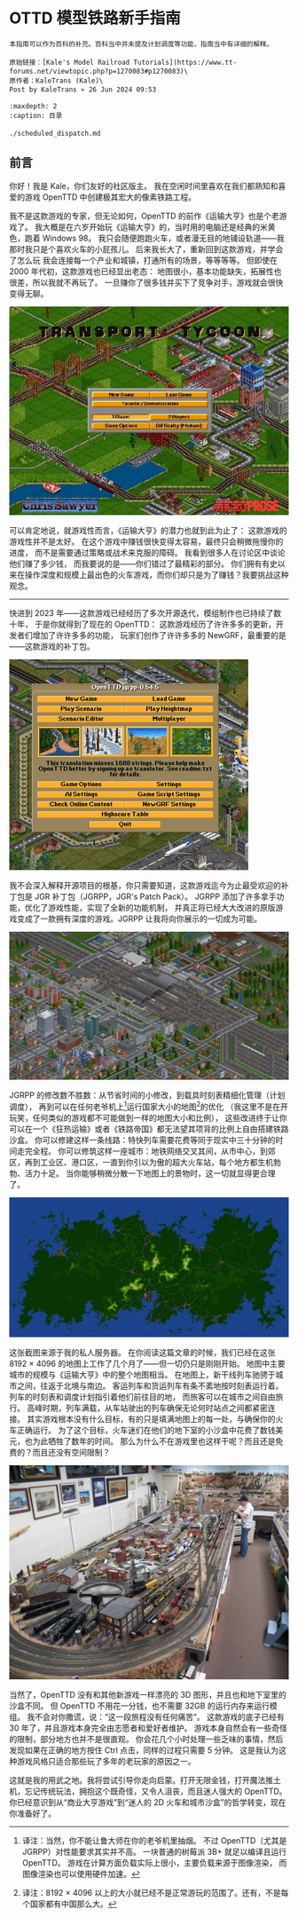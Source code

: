 # OTTD 模型铁路新手指南

```{note}
本指南可以作为百科的补充。百科当中并未提及计划调度等功能，指南当中有详细的解释。

原始链接：[Kale's Model Railroad Tutorials](https://www.tt-forums.net/viewtopic.php?p=1270083#p1270083)\
原作者：KaleTrans (Kale)\
Post by KaleTrans » 26 Jun 2024 09:53
```

```{toctree}
:maxdepth: 2
:caption: 目录

./scheduled_dispatch.md
```

## 前言

你好！我是 Kale，你们友好的社区版主。
我在空闲时间里喜欢在我们都熟知和喜爱的游戏 OpenTTD 中创建极其宏大的像素铁路工程。

我不是这款游戏的专家，但无论如何，OpenTTD 的前作《运输大亨》也是个老游戏了。
我大概是在六岁开始玩《运输大亨》的，当时用的电脑还是经典的米黄色，跑着 Windows 98。
我只会随便跑跑火车，或者漫无目的地铺设轨道——我那时我只是个喜欢火车的小屁孩儿。
后来我长大了，重新回到这款游戏，并学会了怎么玩
我会连接每一个产业和城镇，打通所有的场景，等等等等。
但即使在 2000 年代初，这款游戏也已经显出老态：
地图很小，基本功能缺失，拓展性也很差，所以我就不再玩了。
一旦赚你了很多钱并买下了竞争对手，游戏就会很快变得无聊。

![TTD 标题画面](./images/introduction_ttd_title_screen.png)

可以肯定地说，就游戏性而言，《运输大亨》的潜力也就到此为止了：
这款游戏的游戏性并不是太好。
在这个游戏中赚钱很快变得太容易，最终只会稍微拖慢你的进度，
而不是需要通过策略或战术来克服的障碍。
我看到很多人在讨论区中谈论他们赚了多少钱，
而我要说的是——你们错过了最精彩的部分。
你们拥有有史以来在操作深度和规模上最出色的火车游戏，而你们却只是为了赚钱？我要挑战这种观念。

---

快进到 2023 年——这款游戏已经经历了多次开源迭代，模组制作也已持续了数十年，
于是你就得到了现在的 OpenTTD：
这款游戏经历了许许多多的更新，开发者们增加了许许多多的功能，
玩家们创作了许许多多的 NewGRF，最重要的是——这款游戏的补丁包。

![JGRPP 标题画面](./images/introduction_jgrpp_title_screen.png)

我不会深入解释开源项目的根基，你只需要知道，这款游戏迄今为止最受欢迎的补丁包是 JGR 补丁包（JGRPP，JGR's Patch Pack）。
JGRPP 添加了许多拿手功能，优化了游戏性能，实现了全新的功能机制，
并真正将已经大大改进的原版游戏变成了一款拥有深度的游戏。JGRPP 让我将向你展示的一切成为可能。

![大型车站](./images/introduction_large_station.png)

JGRPP 的修改数不胜数：从节省时间的小修改，到载具时刻表精细化管理（计划调度），
再到可以在任何老爷机上[^1]运行国家大小的地图[^2]的优化
（我这里不是在开玩笑，任何类似的游戏都不可能做到一样的地图大小和比例），
这些改进终于让你可以在一个《狂热运输》或者《铁路帝国》都无法望其项背的比例上自由搭建铁路沙盒。
你可以修建这样一条线路：特快列车需要花费等同于现实中三十分钟的时间走完全程。
你可以修筑这样一座城市：地铁网络交叉其间，从市中心，到郊区，再到工业区、港口区，一直到你引以为傲的超大火车站，每个地方都生机勃勃、活力十足。
当你能够稍微分散一下地图上的景物时，这一切就显得更合理了。

![KaleServ 地图截图](./images/introduction_kaleserv_map.png)

这张截图来源于我的私人服务器。
在你阅读这篇文章的时候，我们已经在这张 8192 × 4096 的地图上工作了几个月了——但一切仍只是刚刚开始。
地图中主要城市的规模与《运输大亨》中的整个地图相当。
在地图上，新干线列车驰骋于城市之间，往返于北境与南边。
客运列车和货运列车有条不紊地按时刻表运行着。
列车的时刻表和调度计划指引着他们前往目的地，
而旅客可以在城市之间自由旅行。
高峰时期，列车满载，从车站驶出的列车确保无论何时站点之间都紧密连接。
其实游戏根本没有什么目标，有的只是填满地图上的每一处，与确保你的火车正确运行。
为了这个目标，火车迷们在他们的地下室的小沙盒中花费了数钱美元，也为此牺牲了数年的时间。
那么为什么不在游戏里也这样干呢？而且还是免费的？而且还没有空间限制？

![地下室沙盒](./images/introduction_basement_sandbox.png)

当然了，OpenTTD 没有和其他新游戏一样漂亮的 3D 图形，并且也和地下室里的沙盒不同。
但 OpenTTD 不用花一分钱，也不需要 32GB 的运行内存来运行模组。
我不会对你撒谎，说：“这一段旅程没有任何痛苦”。
这款游戏的底子已经有 30 年了，并且游戏本身完全由志愿者和爱好者维护。
游戏本身自然会有一些奇怪的限制，部分地方也并不是很直观。
你会花几个小时处理一些乏味的事情，然后发现如果在正确的地方按住 Ctrl 点击，同样的过程只需要 5 分钟。
这是我认为这种游戏风格只适合那些玩了多年的老玩家的原因之一。

这就是我的用武之地。我将尝试引导你走向启蒙。打开无限金钱，打开魔法推土机，忘记传统玩法，拥抱这个既奇怪，又令人沮丧，而且迷人强大的 OpenTTD。你已经意识到从“商业大亨游戏”到“迷人的 2D 火车和城市沙盒”的哲学转变，现在你准备好了。

[^1]: 译注：当然，你不能让鲁大师在你的老爷机里抽烟。
不过 OpenTTD（尤其是 JGRPP）对性能要求其实并不高。
一块普通的树莓派 3B+ 就足以编译且运行 OpenTTD。
游戏在计算方面负载实际上很小，主要负载来源于图像渲染，
而图像渲染也可以使用硬件加速。

[^2]: 译注：8192 × 4096 以上的大小就已经不是正常游玩的范围了。还有，不是每个国家都有中国那么大。

